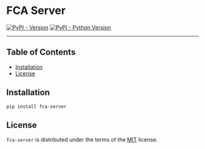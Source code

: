 # FCA Server

[![PyPI - Version](https://img.shields.io/pypi/v/fca-server.svg)](https://pypi.org/project/fca-server)
[![PyPI - Python Version](https://img.shields.io/pypi/pyversions/fca-server.svg)](https://pypi.org/project/fca-server)

-----

## Table of Contents

- [Installation](#installation)
- [License](#license)

## Installation

```console
pip install fca-server
```

## License

`fca-server` is distributed under the terms of the [MIT](https://spdx.org/licenses/MIT.html) license.

